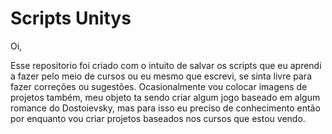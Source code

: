  # Scripts Unitys

 Oi, 
 
 Esse repositorio foi criado com o intuito de salvar os scripts que eu aprendi a fazer pelo meio de cursos ou eu mesmo que escrevi, se sinta livre para fazer correções ou sugestões.
 Ocasionalmente vou colocar imagens de projetos também, meu objeto ta sendo criar algum jogo baseado em algum romance do Dostoievsky, mas para isso eu preciso de conhecimento então por enquanto vou criar projetos baseados nos cursos que estou vendo.
